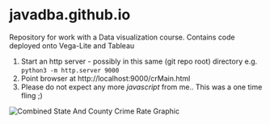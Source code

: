 # javadba.github.io

Repository for work with a Data visualization course. Contains code deployed onto Vega-Lite and  Tableau

1. Start  an http server - possibly in this same (git repo root) directory
     e.g. `python3 -m http.server 9000`
2.  Point browser at http://localhost:9000/crMain.html
3.  Please do not expect any more _javascript_ from me.. This was a one time fling ;)

![Combined State And County Crime Rate Graphic]("dataVizProjectCrimeByState.png")
